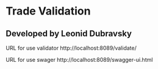 # Trade Validation
## Developed by Leonid Dubravsky

URL for use validator http://localhost:8089/validate/

URL for use swager    http://localhost:8089/swagger-ui.html
